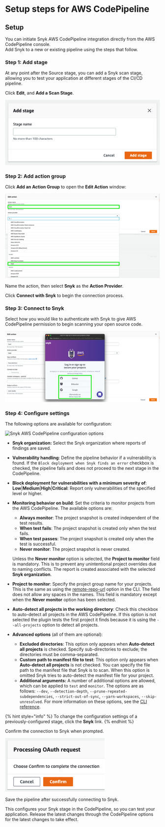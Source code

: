 # Setup steps for AWS CodePipeline

## Setup

You can initiate Snyk AWS CodePipeline integration directly from the AWS CodePipeline console.\
Add Snyk to a new or existing pipeline using the steps that follow.

### Step 1: Add stage

At any point after the Source stage, you can add a Snyk scan stage, allowing you to test your application at different stages of the CI/CD pipeline.

Click **Edit**, and **Add a Scan Stage**.

![Add scan stage](../../../.gitbook/assets/aws-cp-add-stage.png)

### Step 2: Add action group

Click **Add an Action Group** to open the **Edit Action** window:

![Edit action window](../../../.gitbook/assets/aws-cp-edit-action.png)

Name the action, then select **Snyk** as the **Action Provider**.

Click **Connect with Snyk** to begin the connection process.

### Step 3: Connect to Snyk

Select how you would like to authenticate with Snyk to give AWS CodePipeline permission to begin scanning your open source code.

![Snyk log in screen](../../../.gitbook/assets/snyk-cp-int-config.png)

### Step 4: Configure settings

The following options are available for configuration:

![Snyk AWS CodePipeline configuration options](../../../.gitbook/assets/Snyk\_AWS\_CodePipeline\_Config\_y\_CodePipeline\_-\_AWS\_Developer\_Tools\_png.png)

* **Snyk organization:** Select the Snyk organization where reports of findings are saved.
* **Vulnerability handling**: Define the pipeline behavior if a vulnerability is found. If the `Block deployment when Snyk finds an error` checkbox is checked, the pipeline fails and does not proceed to the next stage in the CodePipeline.
* **Block deployment for vulnerabilities with a minimum severity of**: **Low**|**Medium**|**High**|**Critical**: Report only vulnerabilities of the specified level or higher.
*   **Monitoring behavior on build**: Set the criteria to monitor projects from the AWS CodePipeline. The available options are:

    * **Always monitor**: The project snapshot is created independent of the test results.
    * **When test fails**: The project snapshot is created only when the test fails.
    * **When test passes**: The project snapshot is created only when the test is successful.
    * **Never monitor**: The project snapshot is never created.

    Unless the **Never monitor** option is selected, the **Project to monitor** field is mandatory. This is to prevent any unintentional project overrides due to naming conflicts. The report is created associated with the selected **Snyk organization**.
* **Project to monitor**: Specify the project group name for your projects. This is the same as using the [remote-repo-url](https://support.snyk.io/hc/en-us/articles/360000910677-Snyk-CLI-monitored-projects-are-created-with-IDs-in-the-project-name) option in the CLI. The field does not allow any spaces in the names. This field is mandatory except when the **Never monitor** option has been selected.
* **Auto-detect all projects in the working directory**: Check this checkbox to auto-detect all projects in the AWS CodePipeline. If this option is not selected the plugin tests the first project it finds because it is using the `--all-projects` option to detect all projects.
* **Advanced options** (all of them are optional):
  * **Excluded directories**: This option only appears when **Auto-detect all projects** is checked. Specify sub-directories to exclude; the directories must be comma-separated.
  * **Custom path to manifest file to test**: This option only appears when **Auto-detect all projects** is not checked. You can specify the file path to the manifest file that Snyk is to scan. When this option is omitted Snyk tries to auto-detect the manifest file for your project.
  * **Additional arguments:** A number of additional options are allowed, which can be applied to `test` and `monitor`. The options are as follows: `--dev`, `--detection-depth`, `--prune-repeated-subdependencies`, `--strict-out-of-sync`, `--yarn-workspaces`, `--skip-unresolved`. For more information on these options, see the [CLI reference](https://docs.snyk.io/features/snyk-cli/cli-reference).

{% hint style="info" %}
To change the configuration settings of a previously-configured stage, click the **Snyk** link.
{% endhint %}

Confirm the connection to Snyk when prompted.

![Confirm connection with OAuth](../../../.gitbook/assets/aws-cp-confirm-oauth.png)

Save the pipeline after successfully connecting to Snyk.

This configures your Snyk stage in the CodePipeline, so you can test your application. Release the latest changes through the CodePipeline options for the latest changes to take effect.
